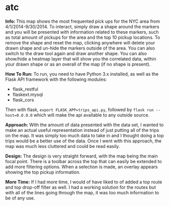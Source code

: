 # atc
<b>Info: </b>
This map shows the most frequented pick ups for the NYC area from 4/1/2014-9/30/2014.  To interact, simply draw a shape around the markers and you will be presented with information related to these markers, such as total amount of pickups for the area and the top 10 pickup locations.  To remove the shape and reset the map, clicking anywhere will delete your drawn shape and un-hide the markers outside of the area.  You can also switch to the draw tool again and draw another shape.  You can also show/hide a heatmap layer that will show you the correlated data, within your drawn shape or as an overall of the map (if no shape is present).

<b>How To Run:</b>
To run, you need to have Python 3.x installed, as well as the Flask API framework with the following modules:
<ul>
<li>flask_restful</li>
<li>flaskext.mysql</li>
<li>flask_cors </li>
</ul>

Then with flask, <code>export FLASK_APP=trips_api.py</code>, followed by <code>flask run --host=0.0.0.0</code> which will make the api available to any outside source.

<b>Approach:</b>
With the amount of data presented with the data set, I wanted to make an actual useful representation instead of just putting all of the trips on the map.  It was simply too much data to take in and I thought doing a top trips would be a better use of the data.  Once I went with this approach, the map was much less cluttered and could be read easily.  

<b>Design:</b>
The design is very straight forward, with the map being the main focal point.  There is a toolbar across the top that can easily be extended to add more filtering options.  When a selection is made, an overlay appears showing the top pickup information.

<b>More Time:</b>
If I had more time, I would of have liked to of added a top route and top drop-off filter as well.  I had a working solution for the routes but with all of the lines going through the map, it was too much information to be of any use.
